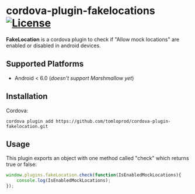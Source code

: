 # cordova-plugin-fakelocations  [![License](https://img.shields.io/github/license/tomloprod/cordova-plugin-fakelocation.svg)](http://www.opensource.org/licenses/mit-license.php)

**FakeLocation** is a cordova plugin to check if "Allow mock locations" are enabled or disabled in android devices.


## Supported Platforms

- Android < 6.0 (*doesn't support Marshmallow yet*)

## Installation

Cordova:

    cordova plugin add https://github.com/tomloprod/cordova-plugin-fakelocation.git

## Usage

This plugin exports an object with one method called "check" which returns true or false:

```javascript
window.plugins.fakeLocation.check(function(IsEnabledMockLocations){
	console.log(IsEnabledMockLocations);
});
```

